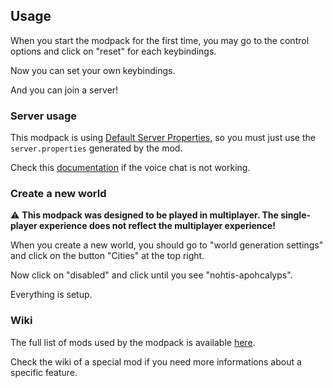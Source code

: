 ## Usage

When you start the modpack for the first time, you may go to the control options and click on "reset" for each keybindings.

Now you can set your own keybindings.

And you can join a server!

### Server usage

This modpack is using [Default Server Properties](https://www.curseforge.com/minecraft/mc-mods/default-server-properties), so you must just use the `server.properties` generated by the mod.

Check this [documentation](https://modrepo.de/minecraft/voicechat/wiki/server_setup) if the voice chat is not working.

### Create a new world

:warning: **This modpack was designed to be played in multiplayer. The single-player experience does not reflect the multiplayer experience!**

When you create a new world, you should go to "world generation settings" and click on the button "Cities" at the top right.

Now click on "disabled" and click until you see "nohtis-apohcalyps".

Everything is setup.

### Wiki 

The full list of mods used by the modpack is available [here](https://github.com/anhgelus/nohtis-apohcalyps-modpack/blob/main/README.md#credits).

Check the wiki of a special mod if you need more informations about a specific feature.

